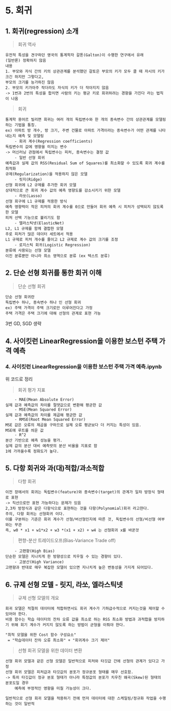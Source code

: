 # 5. 회귀

## 1. 회귀(regression) 소개 

> 회귀 역사

```
유전적 특성을 견구하던 영국의 통계학자 갈톤(Galton)이 수행한 연구에서 유래 
(일반론) 정확하지 않음
내용
1. 부모와 자식 간의 키의 상관관계를 분석했던 갈토은 부모의 키가 모두 클 때 자시의 키가 크긴 하지만 그렇다고,
부모의 크기를 능가하진 않음
2. 부모의 키가아주 작더라도 자식의 키가 더 작아지지 않음
-> 1번과 2번의 특성을 합치면 사람의 키는 평균 키로 회귀하려는 경향을 가진다 라는 법칙이 나옴
```

> 회귀

```
통계학 용어르 빌리면 회귀는 여러 개의 독립변수와 한 개의 종속변수 간의 상관관계를 모델링하는 기법을 통칭.
ex) 아파트 방 개수, 방 크기, 주변 건물로 아파트 가격이라는 종속변수가 어떤 관계를 나타내는지 예측 및 모델링
    - 회귀 계수(Regression coefficients)
독립변수의 값에 영향을 미치는 변수
-> 머신러닝 관점에서 독립변수는 피처, 종속변수는 결정 값
    - 일반 선형 회귀
예측값과 실제 값의 RSS(Residual Sum of Squares)를 최소화할 수 있도록 회귀 계수를 최적화
규제(Regularization)을 적용하지 않은 모델
    - 릿지(Ridge)
선형 회귀에 L2 규제를 추가한 회귀 모델
상대적으로 큰 회귀 계수 값의 예측 영향도를 감소시키기 위한 모델
    - 라쏘(Lasso)
선형 회구에 L1 규제를 적용한 방식
예측 영향력이 작은 피처의 회귀 계수를 0으로 만들어 회귀 예측 시 피처가 성택되지 않도록 한 모델
피처 선택 기능으로 불리기도 함
    - 엘라스틱넷(ElasticNet)
L2, L1 규제를 함께 결합한 모델
주로 피처가 많은 데이터 세트에서 적용
L1 규제로 피처 개수를 줄이고 L2 규제로 계수 값의 크기를 조정
    - 로지스틱 회귀(Logistic Regression)
분류에 사용되는 선형 모델
이진 분류뿐만 아니라 희소 영역으로 분류 (ex 텍스트 분류)
```

## 2. 단순 선형 회귀를 통한 회귀 이해

> 단순 선형 회귀

```
단순 선형 회귀란
독립변수 하나, 종속변수 하나 인 선형 회귀
ex) 주택 가격이 주택 크기로만 이루어진다고 가정
주택 가격은 주택 크기에 대해 선형의 관계로 표현 가능
```

3번 GD, SGD 생략 <br> 

## 4. 사이킷런 LinearRegression을 이용한 보스턴 주택 가격 예측 
### 4. 사이킷런 LinearRegression을 이용한 보스턴 주택 가격 예측.ipynb
위 코드로 정리

> 회귀 평가 지표
```
    - MAE(Mean Absolute Error)
실제 값과 예측값의 차이를 절댓값으로 변환해 평균한 값
    - MSE(Mean Squared Error)
실제 값과 예측값의 차이를 제곱해 평균한 값
    - RMSE(Root Mean Squared Error)
MSE 값은 오류의 제곱을 구하므로 실제 오류 평균보다 더 커지는 특성이 있음.
MSE에 루트를 씌운 값
    - R^2
분산 기반으로 예측 성능을 평가.
실제 값의 분산 대비 예측밧의 분산 비율을 지표로 함
1에 가까울수록 정화도가 높다.
```

## 5. 다항 회귀와 과(대)적합/과소적합

> 다항 회귀

```
이전 장에서의 회귀는 독립변수(feature)와 종속변수(target)의 관계가 일차 방정식 형태로 표현
-> 직선으로만 표현 가능하다는 문제가 있음 
2,3차 방정식과 같은 다항식으로 표현하는 것을 다항(Polynomial)회귀 라고한다.
주의, 다항 회귀는 선형회귀 이다. 
이를 구분하는 기준은 회귀 계수가 선형/버선형인지에 따른 것, 독립변수의 선형/비선형 여부와는 무관 
즉, w0 * x1 + w1*x2 + w3 *(x1 + x2) + w4 는 선형회귀 x를 바꾼것 
```

> 편향-분산 트레이드오프(Bias-Variance Trade off)

```
    - 고편향(High Bias)
단순한 모델은 지나치게 한 방향성으로 치우칠 수 있는 경향이 있다.
    - 고분산(High Variance)
고편향과 반대로 매우 복잡한 모델이 있으면 지나치게 높은 변동성을 가지게 되어있다.
```

## 6. 규제 선형 모델 - 릿지, 라쏘, 엘라스틱넷

> 규제 선형 모델의 개요

```
회귀 모델은 적절히 데이터에 적합하면서도 회귀 계수가 기하급수적으로 커지는것을 제어할 수 있어야 한다.
비용 함수는 학습 데이터의 잔차 오류 값을 최소로 하는 RSS 최소화 방법과 과적합을 방지하기 위해 회기 계수가 커지지 않도록 하는 방법이 균형을 이뤄야 한다.

"최적 모델을 위한 Cost 함수 구성요소"
 = "학습데이터 잔차 오류 최소화" + "회귀계수 크기 제어"
```

> 선형 회귀 모델을 위한 데이터 변환

```
선형 회귀 모델과 같은 선형 모델은 일반적으로 피처와 타깃값 간에 선형의 관계가 있다고 가정
선형 회귀 모델은 피처값과 타깃값의 분포가 정규분포 형태를 매우 선호함.
-> 특히 타깃값이 정규 분포 형태가 아니라 특정값의 분포가 치우친 왜곡(Skew)된 형태의 분포도일 경우
    예측에 부정적인 영향을 미칠 가능성이 크다.

일반적으로 선형 회귀 모델을 적용하기 전에 먼저 데이터에 대한 스케일링/정규화 작업을 수행하는 것이 일반적 
```
















